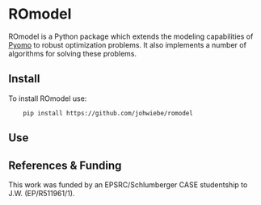 # ROmodel

ROmodel is a Python package which extends the modeling capabilities of
[Pyomo](https://github.com/Pyomo/pyomo) to robust optimization problems. It
also implements a number of algorithms for solving these problems.

## Install

To install ROmodel use:
        
        pip install https://github.com/johwiebe/romodel


## Use


## References & Funding
This work was funded by an EPSRC/Schlumberger CASE studentship to J.W.
(EP/R511961/1).
